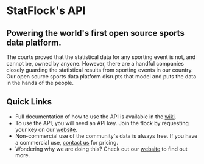 StatFlock's API
===
Powering the world's first open source sports data platform.
---
The courts proved that the statistical data for any sporting event is not, and cannot be, owned by anyone. However, there are a handful companies closely guarding the statistical results from sporting events in our country. Our open source sports data platform disrupts that model and puts the data in the hands of the people.

Quick Links
---
* Full documentation of how to use the API is available in the [wiki](https://github.com/StatFlock/API/wiki).
* To use the API, you will need an API key.  Join the flock by requesting your key on our [website](http://statflock.com/contactus.html).
* Non-commercial use of the community's data is always free.  If you have a commercial use, [contact us](http://statflock.com/contactus.html) for pricing.
* Wondering why we are doing this?  Check out our [website](http://www.statflock.com) to find out more.
